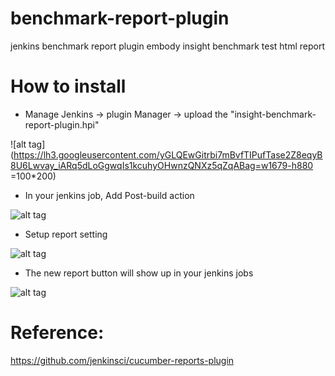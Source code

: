 # benchmark-report-plugin
jenkins benchmark report plugin embody insight benchmark test html report

# How to install
+ Manage Jenkins -> plugin Manager -> upload the "insight-benchmark-report-plugin.hpi" 

![alt tag](https://lh3.googleusercontent.com/yGLQEwGitrbi7mBvfTIPufTase2Z8eqyB8U6Lwvay_iARq5dLoGgwqIs1kcuhyOHwnzQNXz5qZqABag=w1679-h880 =100*200)


+ In your jenkins job, Add Post-build action 

![alt tag](https://lh5.googleusercontent.com/hPttI7TWiYf9LgeY60sxPk3306cKWdLknD8XOatpQuKLmNedRClQVgaHY-mfaPPdbUs578_AG_OP16c=w1050-h1555)


+ Setup report setting

![alt tag](https://lh3.googleusercontent.com/ydE2TrdUxK-CUQNFeP2UQZomZ5AbExTFtkO2mkQPs70QzrPd7Wjr9VYn4Eqa4NUlapl9ufltaWxqg5I=w1050-h1555-rw)


+ The new report button will show up in your jenkins jobs

![alt tag](https://lh5.googleusercontent.com/t2_LlSFYLOBo8nY8uVXMnKf5WCS1nrt3j3HULTLAaeCXIl1K5nLisj5833AWkK541uB7Jhi16cIhMQY=w1050-h1555)



# Reference:
https://github.com/jenkinsci/cucumber-reports-plugin
